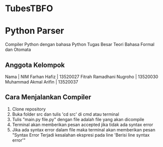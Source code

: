 # TubesTBFO
# Python Parser
Compiler Python dengan bahasa Python
Tugas Besar Teori Bahasa Formal dan Otomata

## Anggota Kelompok
Nama | NIM
Farhan Hafiz | 13520027
Fitrah Ramadhani Nugroho | 13520030
Muhammad Akmal Arifin | 13520037

## Cara Menjalankan Compiler
1. Clone repository
2. Buka folder src dan tulis 'cd src' di cmd atau terminal
3. Tulis "main.py file.py" dengan file adalah file yang akan dicompile
4. Terminal akan memberikan pesan accepted jika tidak ada syntax error
5. Jika ada syntax error dalam file maka terminal akan memberikan pesan "Syntax Error Terjadi kesalahan ekspresi pada line 'Berisi line syntax error'"
